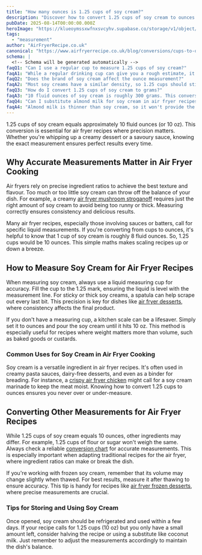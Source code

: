 ```yaml
---
title: "How many ounces is 1.25 cups of soy cream?"
description: "Discover how to convert 1.25 cups of soy cream to ounces for perfect air fryer recipes. Get precise measurements every time!"
pubDate: 2025-08-14T00:00:00.000Z
heroImage: "https://klueoymssxwfnxsvcyhv.supabase.co/storage/v1/object/public/Shmucket/how-many-ounces-is-1-25-cups-of-soy-cream.webp"
tags:
  - "measurement"
author: "AirFryerRecipe.co.uk"
canonical: "https://www.airfryerrecipe.co.uk/blog/conversions/cups-to-ounces/how-many-ounces-is-1-25-cups-of-soy-cream"
schema: |
  <!-- Schema will be generated automatically -->
faqQ1: "Can I use a regular cup to measure 1.25 cups of soy cream?"
faqA1: "While a regular drinking cup can give you a rough estimate, it's not accurate for recipes. Liquid measuring cups are designed for precision, with clear markings for fractions like 1.25 cups. For best results, especially in air fryer cooking, use proper measuring tools."
faqQ2: "Does the brand of soy cream affect the ounce measurement?"
faqA2: "Most soy creams have a similar density, so 1.25 cups should still equal around 10 oz. However, thicker or sweetened varieties might vary slightly. If precision is crucial, weigh the soy cream on a kitchen scale for the most accurate result."
faqQ3: "How do I convert 1.25 cups of soy cream to grams?"
faqA3: "10 fluid ounces of soy cream is roughly 300 grams. This conversion is useful for recipes that use metric measurements. Remember, fluid ounces measure volume, while grams measure weight, so the exact number may vary slightly depending on the soy cream's density."
faqQ4: "Can I substitute almond milk for soy cream in air fryer recipes?"
faqA4: "Almond milk is thinner than soy cream, so it won't provide the same richness. If substituting, use less liquid or add a thickener like cornflour. For best results, stick to soy cream when the recipe specifically calls for it, especially in creamy dishes or sauces."
---
```

<p>1.25 cups of soy cream equals approximately 10 fluid ounces (or 10 oz). This conversion is essential for air fryer recipes where precision matters. Whether you're whipping up a creamy dessert or a savoury sauce, knowing the exact measurement ensures perfect results every time.</p>

<h2>Why Accurate Measurements Matter in Air Fryer Cooking</h2>
<p>Air fryers rely on precise ingredient ratios to achieve the best texture and flavour. Too much or too little soy cream can throw off the balance of your dish. For example, a creamy <a href=https://www.airfryerrecipe.co.uk/recipes>air fryer mushroom stroganoff</a> requires just the right amount of soy cream to avoid being too runny or thick. Measuring correctly ensures consistency and delicious results.</p>
<p>Many air fryer recipes, especially those involving sauces or batters, call for specific liquid measurements. If you're converting from cups to ounces, it's helpful to know that 1 cup of soy cream is roughly 8 fluid ounces. So, 1.25 cups would be 10 ounces. This simple maths makes scaling recipes up or down a breeze.</p>

<h2>How to Measure Soy Cream for Air Fryer Recipes</h2>
<p>When measuring soy cream, always use a liquid measuring cup for accuracy. Fill the cup to the 1.25 mark, ensuring the liquid is level with the measurement line. For sticky or thick soy creams, a spatula can help scrape out every last bit. This precision is key for dishes like <a href=https://www.airfryerrecipe.co.uk/recipe-category/dessert>air fryer desserts</a>, where consistency affects the final product.</p>
<p>If you don't have a measuring cup, a kitchen scale can be a lifesaver. Simply set it to ounces and pour the soy cream until it hits 10 oz. This method is especially useful for recipes where weight matters more than volume, such as baked goods or custards.</p>

<h3>Common Uses for Soy Cream in Air Fryer Cooking</h3>
<p>Soy cream is a versatile ingredient in air fryer recipes. It's often used in creamy pasta sauces, dairy-free desserts, and even as a binder for breading. For instance, a <a href=https://www.airfryerrecipe.co.uk/recipe-category/chicken>crispy air fryer chicken</a> might call for a soy cream marinade to keep the meat moist. Knowing how to convert 1.25 cups to ounces ensures you never over or under-measure.</p>

<h2>Converting Other Measurements for Air Fryer Recipes</h2>
<p>While 1.25 cups of soy cream equals 10 ounces, other ingredients may differ. For example, 1.25 cups of flour or sugar won't weigh the same. Always check a reliable <a href=https://www.airfryerrecipe.co.uk/air-fryer-conversion-chart>conversion chart</a> for accurate measurements. This is especially important when adapting traditional recipes for the air fryer, where ingredient ratios can make or break the dish.</p>
<p>If you're working with frozen soy cream, remember that its volume may change slightly when thawed. For best results, measure it after thawing to ensure accuracy. This tip is handy for recipes like <a href=https://www.airfryerrecipe.co.uk/recipe-category/frozen-foods>air fryer frozen desserts</a>, where precise measurements are crucial.</p>

<h3>Tips for Storing and Using Soy Cream</h3>
<p>Once opened, soy cream should be refrigerated and used within a few days. If your recipe calls for 1.25 cups (10 oz) but you only have a small amount left, consider halving the recipe or using a substitute like coconut milk. Just remember to adjust the measurements accordingly to maintain the dish's balance.</p>
